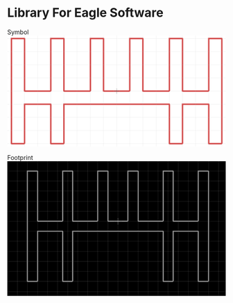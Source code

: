 # Library For Eagle Software

Symbol
![GitHub Logo](/images/Symbol.png)

Footprint
![GitHub Logo](/images/Footprint.png)
